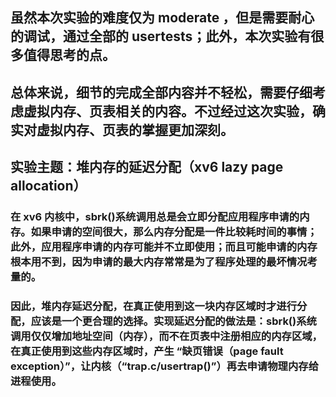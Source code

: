 ## 虽然本次实验的难度仅为 moderate ，但是需要耐心的调试，通过全部的 usertests；此外，本次实验有很多值得思考的点。  
## 总体来说，细节的完成全部内容并不轻松，需要仔细考虑虚拟内存、页表相关的内容。不过经过这次实验，确实对虚拟内存、页表的掌握更加深刻。  
  
## 实验主题：堆内存的延迟分配（xv6 lazy page allocation）  
### 在 xv6 内核中，sbrk()系统调用总是会立即分配应用程序申请的内存。如果申请的空间很大，那么内存分配是一件比较耗时间的事情；此外，应用程序申请的内存可能并不立即使用；而且可能申请的内存根本用不到，因为申请的最大内存常常是为了程序处理的最坏情况考量的。  
### 因此，堆内存延迟分配，在真正使用到这一块内存区域时才进行分配，应该是一个更合理的选择。实现延迟分配的做法是：sbrk()系统调用仅仅增加地址空间（内存），而不在页表中注册相应的内存区域，在真正使用到这些内存区域时，产生 “缺页错误（page fault exception）”，让内核（“trap.c/usertrap()”）再去申请物理内存给进程使用。
